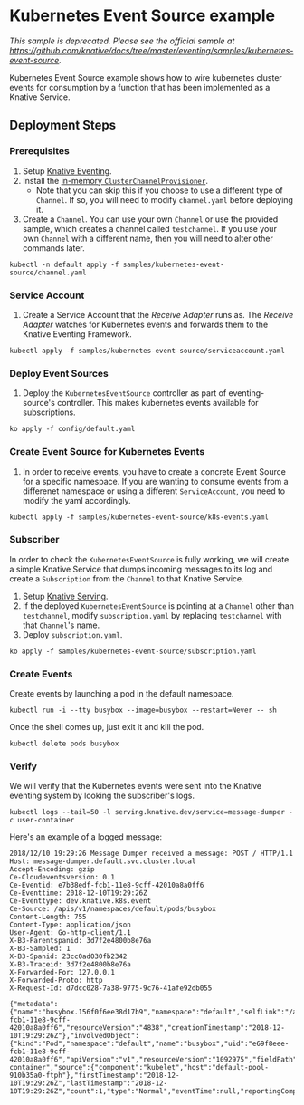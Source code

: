 # Kubernetes Event Source example

_This sample is deprecated. Please see the official sample at
https://github.com/knative/docs/tree/master/eventing/samples/kubernetes-event-source._

Kubernetes Event Source example shows how to wire kubernetes cluster events for
consumption by a function that has been implemented as a Knative Service.

## Deployment Steps

### Prerequisites

1. Setup
   [Knative Eventing](https://github.com/knative/docs/tree/master/eventing).
1. Install the
   [in-memory `ClusterChannelProvisioner`](https://github.com/knative/eventing/tree/master/config/provisioners/in-memory-channel).
   - Note that you can skip this if you choose to use a different type of
     `Channel`. If so, you will need to modify `channel.yaml` before deploying
     it.
1. Create a `Channel`. You can use your own `Channel` or use the provided
   sample, which creates a channel called `testchannel`. If you use your own
   `Channel` with a different name, then you will need to alter other commands
   later.

```shell
kubectl -n default apply -f samples/kubernetes-event-source/channel.yaml
```

### Service Account

1. Create a Service Account that the _Receive Adapter_ runs as. The _Receive
   Adapter_ watches for Kubernetes events and forwards them to the Knative
   Eventing Framework.

```shell
kubectl apply -f samples/kubernetes-event-source/serviceaccount.yaml
```

### Deploy Event Sources

1. Deploy the `KubernetesEventSource` controller as part of eventing-source's
   controller. This makes kubernetes events available for subscriptions.

```shell
ko apply -f config/default.yaml
```

### Create Event Source for Kubernetes Events

1. In order to receive events, you have to create a concrete Event Source for a
   specific namespace. If you are wanting to consume events from a differenet
   namespace or using a different `ServiceAccount`, you need to modify the yaml
   accordingly.

```shell
kubectl apply -f samples/kubernetes-event-source/k8s-events.yaml
```

### Subscriber

In order to check the `KubernetesEventSource` is fully working, we will create a
simple Knative Service that dumps incoming messages to its log and create a
`Subscription` from the `Channel` to that Knative Service.

1. Setup [Knative Serving](https://github.com/knative/docs/tree/master/serving).
1. If the deployed `KubernetesEventSource` is pointing at a `Channel` other than
   `testchannel`, modify `subscription.yaml` by replacing `testchannel` with
   that `Channel`'s name.
1. Deploy `subscription.yaml`.

```shell
ko apply -f samples/kubernetes-event-source/subscription.yaml
```

### Create Events

Create events by launching a pod in the default namespace.

```shell
kubectl run -i --tty busybox --image=busybox --restart=Never -- sh
```

Once the shell comes up, just exit it and kill the pod.

```shell
kubectl delete pods busybox
```

### Verify

We will verify that the Kubernetes events were sent into the Knative eventing
system by looking the subscriber's logs.

```shell
kubectl logs --tail=50 -l serving.knative.dev/service=message-dumper -c user-container
```

Here's an example of a logged message:

```
2018/12/10 19:29:26 Message Dumper received a message: POST / HTTP/1.1
Host: message-dumper.default.svc.cluster.local
Accept-Encoding: gzip
Ce-Cloudeventsversion: 0.1
Ce-Eventid: e7b38edf-fcb1-11e8-9cff-42010a8a0ff6
Ce-Eventtime: 2018-12-10T19:29:26Z
Ce-Eventtype: dev.knative.k8s.event
Ce-Source: /apis/v1/namespaces/default/pods/busybox
Content-Length: 755
Content-Type: application/json
User-Agent: Go-http-client/1.1
X-B3-Parentspanid: 3d7f2e4800b8e76a
X-B3-Sampled: 1
X-B3-Spanid: 23cc0ad030fb2342
X-B3-Traceid: 3d7f2e4800b8e76a
X-Forwarded-For: 127.0.0.1
X-Forwarded-Proto: http
X-Request-Id: d7dcc028-7a38-9775-9c76-41afe92db055

{"metadata":{"name":"busybox.156f0f6ee38d17b9","namespace":"default","selfLink":"/api/v1/namespaces/default/events/busybox.156f0f6ee38d17b9","uid":"e7b38edf-fcb1-11e8-9cff-42010a8a0ff6","resourceVersion":"4838","creationTimestamp":"2018-12-10T19:29:26Z"},"involvedObject":{"kind":"Pod","namespace":"default","name":"busybox","uid":"e69f8eee-fcb1-11e8-9cff-42010a8a0ff6","apiVersion":"v1","resourceVersion":"1092975","fieldPath":"spec.containers{busybox}"},"reason":"Started","message":"Started container","source":{"component":"kubelet","host":"default-pool-910b35a0-ftph"},"firstTimestamp":"2018-12-10T19:29:26Z","lastTimestamp":"2018-12-10T19:29:26Z","count":1,"type":"Normal","eventTime":null,"reportingComponent":"","reportingInstance":""}
```
